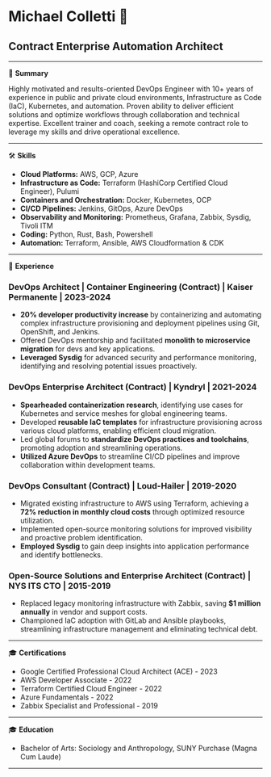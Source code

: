 # Michael Colletti 🚀
## Contract Enterprise Automation Architect

---

📄 **Summary**

Highly motivated and results-oriented DevOps Engineer with 10+ years of experience in public and private cloud environments, Infrastructure as Code (IaC), Kubernetes, and automation. Proven ability to deliver efficient solutions and optimize workflows through collaboration and technical expertise. Excellent trainer and coach, seeking a remote contract role to leverage my skills and drive operational excellence.

---

🛠️ **Skills**

* **Cloud Platforms:** AWS, GCP, Azure
* **Infrastructure as Code:** Terraform (HashiCorp Certified Cloud Engineer), Pulumi
* **Containers and Orchestration:** Docker, Kubernetes, OCP
* **CI/CD Pipelines:** Jenkins, GitOps, Azure DevOps
* **Observability and Monitoring:** Prometheus, Grafana, Zabbix, Sysdig, Tivoli ITM
* **Coding:** Python, Rust, Bash, Powershell
* **Automation:** Terraform, Ansible, AWS Cloudformation & CDK

---

💼 **Experience**

### DevOps Architect | Container Engineering (Contract) | Kaiser Permanente | 2023-2024
* **20% developer productivity increase** by containerizing and automating complex infrastructure provisioning and deployment pipelines using Git, OpenShift, and Jenkins.
* Offered DevOps mentorship and facilitated **monolith to microservice migration** for devs and key applications.
* **Leveraged Sysdig** for advanced security and performance monitoring, identifying and resolving potential issues proactively.

### DevOps Enterprise Architect (Contract) | Kyndryl | 2021-2024
* **Spearheaded containerization research**, identifying use cases for Kubernetes and service meshes for global engineering teams.
* Developed **reusable IaC templates** for infrastructure provisioning across various cloud platforms, enabling efficient cloud migration.
* Led global forums to **standardize DevOps practices and toolchains**, promoting adoption and streamlining operations.
* **Utilized Azure DevOps** to streamline CI/CD pipelines and improve collaboration within development teams.

### DevOps Consultant (Contract) | Loud-Hailer | 2019-2020
* Migrated existing infrastructure to AWS using Terraform, achieving a **72% reduction in monthly cloud costs** through optimized resource utilization.
* Implemented open-source monitoring solutions for improved visibility and proactive problem identification.
* **Employed Sysdig** to gain deep insights into application performance and identify bottlenecks.

### Open-Source Solutions and Enterprise Architect (Contract) | NYS ITS CTO | 2015-2019
* Replaced legacy monitoring infrastructure with Zabbix, saving **$1 million annually** in vendor and support costs.
* Championed IaC adoption with GitLab and Ansible playbooks, streamlining infrastructure management and eliminating technical debt.

---

🎓 **Certifications**

* Google Certified Professional Cloud Architect (ACE) - 2023
* AWS Developer Associate - 2022
* Terraform Certified Cloud Engineer - 2022
* Azure Fundamentals - 2022
* Zabbix Specialist and Professional - 2019

---

🎓 **Education**

* Bachelor of Arts: Sociology and Anthropology, SUNY Purchase (Magna Cum Laude)

---
